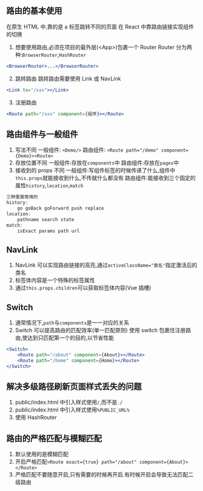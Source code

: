 ## 路由的基本使用

在原生 HTML 中,靠的是 a 标签跳转不同的页面
在 React 中靠路由链接实现组件的切换

1. 想要使用路由,必须在项目的最外层(\<App>)包裹一个 Router
   Router 分为两种:`BrowserRouter`,`HashRouter`

```jsx
<BrowserRouter>...</BrowserRouter>
```

2. 跳转路由
   跳转路由需要使用 Link 或 NavLink

```jsx
<Link to="/xxx"></Link>
```

3. 注册路由

```jsx
<Route path="/xxx" component={组件}></Route>
```

## 路由组件与一般组件

1. 写法不同
   一般组件: `<Demo/>`
   路由组件: `<Route path="/demo" component={Demo}><Route>`
2. 存放位置不同
   一般组件:存放在`components`中
   路由组件:存放在`pages`中
3. 接收到的 props 不同
   一般组件:写组件标签的时候传递了什么,组件中`this.props`就能接收到什么,不传就什么都没有
   路由组件:能接收到三个固定的属性`history`,`location`,`match`

```js
三种里面常用的
history:
    go goBack goForward push replace
location:
    pathname search state
match:
    isExact params path url
```

## NavLink

1. NavLink 可以实现路由链接的高亮,通过`activeClassName="类名"`指定激活后的类名
2. 标签体内容是一个特殊的标签属性
3. 通过`this.props.children`可以获取标签体内容(Vue 插槽)

## Switch

1. 通常情况下,`path`与`components`是一一对应的关系
2. Switch 可以提高路由的匹配效率(单一匹配原则)
   使用 switch 包裹住注册路由,使达到只匹配第一个的目的,以节省性能

```jsx
<Switch>
    <Route path="/about" component={About}></Route>
    <Route path="/home" component={Home}></Route>
</Switch>
```

## 解决多级路径刷新页面样式丢失的问题

1. public/index.html 中引入样式使用`/`,而不是`./`
2. public/index.html 中引入样式使用`%PUBLIC_URL%`
3. 使用 HashRouter

## 路由的严格匹配与模糊匹配

1. 默认使用的是模糊匹配
2. 开启严格匹配`<Route exact={true} path="/about" component={About}></Route>`
3. 严格匹配不要随意开启,只有需要的时候再开启.有时候开启会导致无法匹配二级路由
